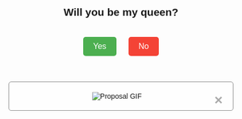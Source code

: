
<html lang="en">
<head>
<meta charset="UTF-8">
<meta name="viewport" content="width=device-width, initial-scale=1.0">
<title>Proposal</title>
<style>
  body {
    font-family: Arial, sans-serif;
    text-align: center;
  }
  .proposal {
    margin-top: 100px;
  }
  button {
    padding: 10px 20px;
    font-size: 16px;
    cursor: pointer;
    border: none;
    border-radius: 5px;
    margin-top: 20px;
  }
  #yesBtn {
    background-color: #4CAF50;
    color: white;
    margin-right: 20px;
  }
  #noBtn {
    background-color: #f44336;
    color: white;
  }
  
  /* Modal styles */
  .modal {
    display: none;
    position: fixed;
    z-index: 1;
    left: 0;
    top: 0;
    width: 100%;
    height: 100%;
    background-color: rgba(0,0,0,0.5);
  }
  .modal-content {
    background-color: #fefefe;
    margin: 10% auto;
    padding: 20px;
    border: 1px solid #888;
    width: 80%;
    max-width: 600px;
    border-radius: 5px;
  }
  .close {
    color: #aaa;
    float: right;
    font-size: 28px;
    font-weight: bold;
  }
</style>
</head>
<body>
<div class="proposal">
  <h2>Will you be my queen?</h2>
  <button id="yesBtn" onclick="handleResponse(true)">Yes</button>
  <button id="noBtn" onclick="handleResponse(false)">No</button>
</div>

<!-- Modal HTML -->
<div id="gifModal" class="modal">
  <div class="modal-content">
    <span class="close" onclick="closeModal()">&times;</span>
    <img src="https://media.tenor.com/images/3e1ff44c90e52ff1defe6b5dbaf225ca/tenor.gif%22%20alt=%22HABIBTI%22%20id=%22my-gif" alt="Proposal GIF" style="max-width: 100%;">
  </div>
</div>

<script>
  function handleResponse(response) {
    if (response) {
      // Display modal with GIF
      document.getElementById('gifModal').style.display = "block";
    } else {
      alert("I will wait for your decision.");
      while (true) {
        var newResponse = confirm("Have you changed your mind? Will you be my queen?");
        if (newResponse) {
          alert("Congratulations! You said yes! You are now my queen!");
          break;
        }
      }
    }
  }

  function closeModal() {
    document.getElementById('gifModal').style.display = "none";
  }
</script>
</body>
</html>
